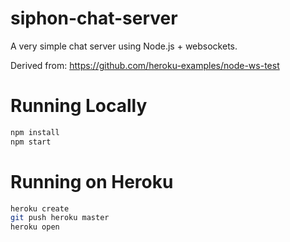 siphon-chat-server
==================

A very simple chat server using Node.js + websockets.

Derived from: https://github.com/heroku-examples/node-ws-test

# Running Locally

``` bash
npm install
npm start
```

# Running on Heroku

``` bash
heroku create
git push heroku master
heroku open
```
